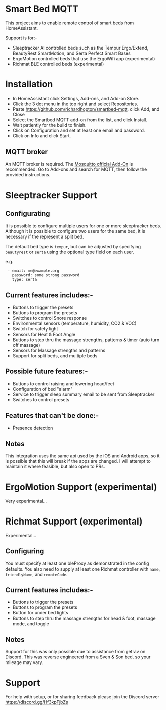 # Smart Bed MQTT

This project aims to enable remote control of smart beds from HomeAssistant.

Support is for:-

- Sleeptracker AI controlled beds such as the Tempur Ergo/Extend, BeautyRest SmartMotion, and Serta Perfect Smart Bases
- ErgoMotion controlled beds that use the ErgoWifi app (experimental)
- Richmat BLE controlled beds (experimental)

# Installation

- In HomeAssistant click Settings, Add-ons, and Add-on Store.
- Click the 3 dot menu in the top right and select Repositories.
- Paste https://github.com/richardhopton/smartbed-mqtt, click Add, and Close
- Select the Smartbed MQTT add-on from the list, and click Install.
- Wait patiently for the build to finish.
- Click on Configuration and set at least one email and password.
- Click on Info and click Start.

## MQTT broker

An MQTT broker is required. The [Mosquitto official Add-On](https://github.com/home-assistant/addons/tree/master/mosquitto) is recommended.  Go to Add-ons and search for MQTT, then follow the provided instructions.

# Sleeptracker Support

## Configurating

It is possible to configure multiple users for one or more sleeptracker beds. Although it is possible to configure two users for the same bed, it is necessary if the represent a split bed.

The default bed type is `tempur`, but can be adjusted by specifying `beautyrest` or `serta` using the optional type field on each user.

e.g.

```
 - email: me@example.org
   password: some strong password
   type: serta
```

## Current features includes:-

- Buttons to trigger the presets
- Buttons to program the presets
- Switches to control Snore response
- Environmental sensors (temperature, humidity, CO2 & VOC)
- Switch for safety light
- Sensors for Heat & Foot Angle
- Buttons to step thru the massage strengths, patterns & timer (auto turn off massage)
- Sensors for Massage strengths and patterns
- Support for split beds, and multiple beds

## Possible future features:-

- Buttons to control raising and lowering head/feet
- Configuration of bed "alarm"
- Service to trigger sleep summary email to be sent from Sleeptracker
- Switches to control presets

## Features that can't be done:-

- Presence detection

## Notes

This integration uses the same api used by the iOS and Android apps, so it is possible that this will break if the apps are changed. I will attempt to maintain it where feasible, but also open to PRs.

# ErgoMotion Support (experimental)

Very experimental...

# Richmat Support (experimental)

Experimental...

## Configuring

You must specify at least one bleProxy as demonstrated in the config defaults. You also need to supply at least one Richmat controller with `name`, `friendlyName`, and `remoteCode`.

## Current features includes:-

- Buttons to trigger the presets
- Buttons to program the presets
- Button for under bed lights
- Buttons to step thru the massage strengths for head & foot, massage mode, and toggle

## Notes

Support for this was only possible due to assistance from getrav on Discord. This was reverse engineered from a Sven & Son bed, so your mileage may vary.

# Support

For help with setup, or for sharing feedback please join the Discord server https://discord.gg/Hf3kpFjbZs
